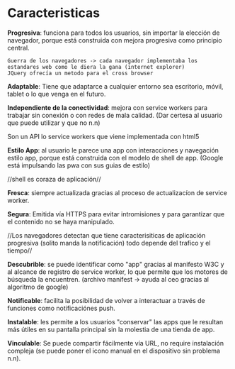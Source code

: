 # Caracteristicas

**Progresiva**: funciona para todos los usuarios, sin importar la elección de navegador, porque está construida con mejora progresiva como principio central.

    Guerra de los navegadores -> cada navegador implementaba los estandares web como le diera la gana (internet explorer)
    JQuery ofrecía un metodo para el cross browser

**Adaptable**: Tiene que adaptarce a cualquier entorno sea escritorio, móvil, tablet o lo que venga en el futuro.

**Independiente de la conectividad**: mejora con service workers para trabajar sin conexión o con redes de mala calidad. (Dar certesa al usuario que puede utilizar y que no n.n)

Son un API lo service workers que viene implementada con html5

**Estilo App**: al usuario le parece una app con interacciones y navegación estilo app, porque está construida con el modelo de shell de app. (Google está impulsando las pwa con sus guias de estilo)

//shell es coraza de aplicación//

**Fresca**: siempre actualizada gracias al proceso de actualizacíon de service worker.

**Segura**: Emitida vía HTTPS para evitar intromisiones y para garantizar que el contenido no se haya manipulado.

//Los navegadores detectan que tiene caracterisiticas de aplicación progresiva (solito manda la notificación) todo depende del trafico y el tiempo//

**Descubrible**: se puede identificar como "app" gracias al manifesto W3C y al alcance de registro de service worker, lo que permite que los motores de búsqueda la encuentren. (archivo manifest -> ayuda al ceo gracias al algoritmo de google)

**Notificable**: facilita la posibilidad de volver a interactuar a través de funciones como notificaciónes push.

**Instalable**: les permite a los usuarios "conservar" las apps que le resultan más útiles en su pantalla principal sin la molestia de una tienda de app.

**Vinculable**: Se puede compartir fácilmente vía URL, no require instalación compleja (se puede poner el icono manual en el dispositivo sin problema n.n).